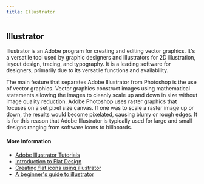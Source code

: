 ```yaml
---
title: Illustrator
---
```


## Illustrator

Illustrator is an Adobe program for creating and editing vector graphics. It's a versatile tool used by graphic designers and illustrators for 2D illustration, layout design, tracing, and typography. It is a leading software for designers, primarily due to its versatile functions and availability.

The main feature that separates Adobe Illustrator from Photoshop is the use of vector graphics. Vector graphics construct images using mathematical statements allowing the images to cleanly scale up and down in size without image quality reduction. Adobe Photoshop uses raster graphics that focuses on a set pixel size canvas. If one was to scale a raster image up or down, the results would become pixelated, causing blurry or rough edges. It is for this reason that Adobe Illustrator is typically used for large and small designs ranging from software icons to billboards.

#### More Information

* [Adobe Illustrator Tutorials](https://design.tutsplus.com/categories/adobe-illustrator)
* [Introduction to Flat Design](https://design.tutsplus.com/tutorials/10-top-tips-on-creating-flat-design-graphics--cms-25888)
* [Creating flat icons using illustrator](https://design.tutsplus.com/tutorials/create-a-set-of-flat-precious-gems-icons-in-adobe-illustrator--vector-26188)
* [A beginner's guide to illustrator](http://www.makeuseof.com/tag/getting-started-with-illustrator/)
